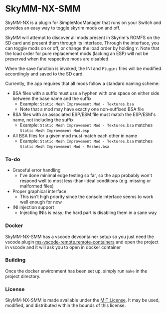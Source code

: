 # SkyMM-NX-SMM

SkyMM-NX is a plugin for SimpleModManager that runs on your Switch and provides an easy way to toggle skyrim mods on
and off.

SkyMM will attempt to discover all mods present in Skyrim's ROMFS on the SD card and present them through its interface.
Through the interface, you can toggle mods on or off, or change the load order by holding `Y`. Note that the load order
for pure replacement mods (lacking an ESP) will not be preserved when the respective mods are disabled.

When the save function is invoked, the INI and `Plugins` files will be modified accordingly and saved to the SD card.

Currently, the app requires that all mods follow a standard naming scheme:

- BSA files with a suffix must use a hyphen with one space on either side between the base name and the suffix
  - Example: `Static Mesh Improvement Mod - Textures.bsa`
  - Note that a mod may have exactly one non-suffixed BSA file
- BSA files with an associated ESP/ESM file must match the ESP/ESM's name, not including the suffix
  - Example: `Static Mesh Improvement Mod - Textures.bsa` matches `Static Mesh Improvement Mod.esp`
- All BSA files for a given mod must match each other in name
  - Example: `Static Mesh Improvement Mod - Textures.bsa` matches `Static Mesh Improvement Mod - Meshes.bsa`

### To-do

- Graceful error handling
  - I've done minimal edge testing so far, so the app probably won't respond well to most less-than-ideal
    conditions (e.g. missing or malformed files)
- Proper graphical interface
  - This isn't high priority since the console interface seems to work well enough for now
- INI injection support
  - Injecting INIs is easy; the hard part is disabling them in a sane way

### Docker

SkyMM-NX-SMM has a vscode devcontainer setup so you just need the vscode plugin [ms-vscode-remote.remote-containers](https://marketplace.visualstudio.com/items?itemName=ms-vscode-remote.remote-containers) and open the project in vscode and it will ask you to open in docker container

### Building

Once the docker environment has been set up, simply run `make` in the project directory.

### License

SkyMM-NX-SMM is made available under the
[MIT License](https://github.com/withertech/Sky-MM-NX-SMM/blob/master/LICENSE). It may be used, modified, and
distributed within the bounds of this license.
